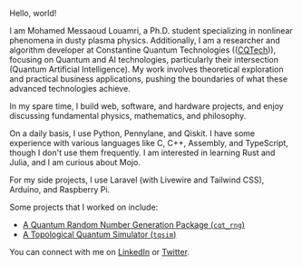 Hello, world! 

I am Mohamed Messaoud Louamri, a Ph.D. student specializing in nonlinear phenomena in dusty plasma physics. Additionally, I am a researcher and algorithm developer at Constantine Quantum Technologies (([CQTech](https://cqtech.org))), focusing on Quantum and AI technologies, particularly their intersection (Quantum Artificial Intelligence). My work involves theoretical exploration and practical business applications, pushing the boundaries of what these advanced technologies achieve.

In my spare time, I build web, software, and hardware projects, and enjoy discussing fundamental physics, mathematics, and philosophy.

On a daily basis, I use Python, Pennylane, and Qiskit. I have some experience with various languages like C, C++, Assembly, and TypeScript, though I don't use them frequently. I am interested in learning Rust and Julia, and I am curious about Mojo.

For my side projects, I use Laravel (with Livewire and Tailwind CSS), Arduino, and Raspberry Pi.

Some projects that I worked on include:
* [A Quantum Random Number Generation Package (`cqt_rng`)](https://github.com/Constantine-Quantum-Tech/cqt_rng)
* [A Topological Quantum Simulator (`tqsim`)](https://github.com/Constantine-Quantum-Tech/tqsim)

You can connect with me on [LinkedIn](https://www.linkedin.com/in/mm-louamri/) or [Twitter](https://twitter.com/mmlouamri).

